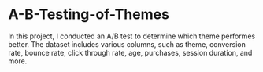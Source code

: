 # A-B-Testing-of-Themes
In this project, I conducted an A/B test to determine which theme performes better. The dataset includes various columns, such as theme, conversion rate, bounce rate, click through rate, age, purchases, session duration, and more.
